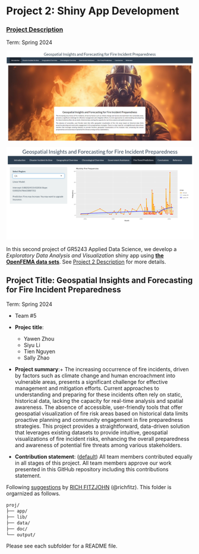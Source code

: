 # Project 2: Shiny App Development

### [Project Description](doc/project2_desc.md)

Term: Spring 2024

![screenshot](doc/figs/title2.png)

![screenshot](doc/figs/title1.png)

In this second project of GR5243 Applied Data Science, we develop a *Exploratory Data Analysis and Visualization* shiny app using [**the OpenFEMA data sets**](https://www.fema.gov/about/openfema/data-sets). See [Project 2 Description](doc/project2_desc.md) for more details.  


## Project Title: Geospatial Insights and Forecasting for Fire Incident Preparedness

Term: Spring 2024

+ Team #5
+ **Projec title**:
	+ Yawen Zhou
	+ Siyu Li
	+ Tien Nguyen
	+ Sally Zhao

+ **Project summary**:+ The increasing occurrence of fire incidents, driven by factors such as climate change and human encroachment into vulnerable areas, presents a significant challenge for effective management and mitigation efforts. Current approaches to understanding and preparing for these incidents often rely on static, historical data, lacking the capacity for real-time analysis and spatial awareness. The absence of accessible, user-friendly tools that offer geospatial visualization of fire risk areas based on historical data limits proactive planning and community engagement in fire preparedness strategies. This project provides a straightforward, data-driven solution that leverages existing datasets to provide intuitive, geospatial visualizations of fire incident risks, enhancing the overall preparedness and awareness of potential fire threats among various stakeholders.

+ **Contribution statement**: ([default](doc/a_note_on_contributions.md)) All team members contributed equally in all stages of this project. All team members approve our work presented in this GitHub repository including this contributions statement. 

Following [suggestions](http://nicercode.github.io/blog/2013-04-05-projects/) by [RICH FITZJOHN](http://nicercode.github.io/about/#Team) (@richfitz). This folder is orgarnized as follows.

```
proj/
├── app/
├── lib/
├── data/
├── doc/
└── output/
```

Please see each subfolder for a README file.

